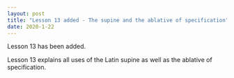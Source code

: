 ```yaml
---
layout: post
title: "Lesson 13 added - The supine and the ablative of specification"
date: 2020-1-22
---
```


Lesson 13 has been added.

Lesson 13 explains all uses of the Latin supine as well as the ablative of specification.